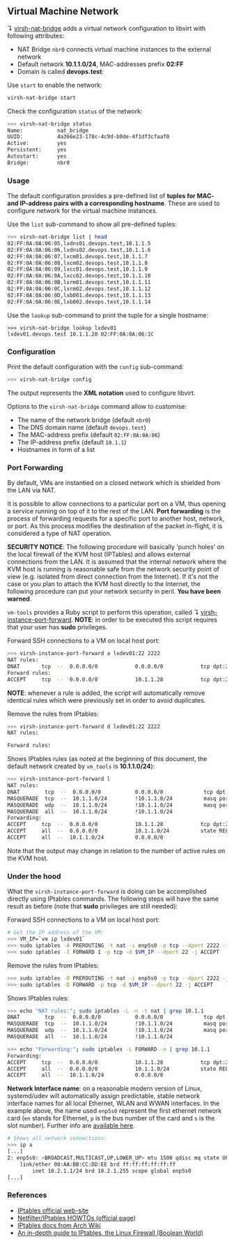 ## Virtual Machine Network

↴ [virsh-nat-bridge](../bin/virsh-nat-bridge) adds a virtual network configuration to libvirt with following attributes:

* NAT Bridge `nbr0` connects virtual machine instances to the external network
* Default network **10.1.1.0/24**, MAC-addresses prefix **02:FF**
* Domain is called **devops.test**:

Use `start` to enable the network:

```bash
virsh-nat-bridge start
```

Check the configuration `status` of the network:

```bash
>>> virsh-nat-bridge status
Name:           nat_bridge
UUID:           4a366e23-178c-4c9d-b0de-4f1df3cfaaf0
Active:         yes
Persistent:     yes
Autostart:      yes
Bridge:         nbr0
```

### Usage

The default configuration provides a pre-defined list of **tuples for 
MAC- and IP-address pairs with a corresponding hostname**. These are 
used to configure network for the virtual machine instances.

Use the `list` sub-command to show all pre-defined tuples:

```bash
>>> virsh-nat-bridge list | head
02:FF:0A:0A:06:05,lxdns01.devops.test,10.1.1.5
02:FF:0A:0A:06:06,lxdns02.devops.test,10.1.1.6
02:FF:0A:0A:06:07,lxcm01.devops.test,10.1.1.7
02:FF:0A:0A:06:08,lxcm02.devops.test,10.1.1.8
02:FF:0A:0A:06:09,lxcc01.devops.test,10.1.1.9
02:FF:0A:0A:06:0A,lxcc02.devops.test,10.1.1.10
02:FF:0A:0A:06:0B,lxrm01.devops.test,10.1.1.11
02:FF:0A:0A:06:0C,lxrm02.devops.test,10.1.1.12
02:FF:0A:0A:06:0D,lxb001.devops.test,10.1.1.13
02:FF:0A:0A:06:0E,lxb002.devops.test,10.1.1.14
```

Use the `lookup` sub-command to print the tuple for a single 
hostname:

```
>>> virsh-nat-bridge lookup lxdev01
lxdev01.devops.test 10.1.1.28 02:FF:0A:0A:06:1C
```

### Configuration

Print the default configuration with the `config` sub-command:

```bash
>>> virsh-nat-bridge config
```

The output represents the **XML notation** used to configure libvirt.

Options to the `virsh-nat-bridge` command allow to customise:

* The name of the network bridge (default `nbr0`)
* The DNS domain name (default `devops.test`)
* The MAC-address prefix (default `02:FF:0A:0A:06`)
* The IP-address prefix (default `10.1.1`)
* Hostnames in form of a list

### Port Forwarding

By default, VMs are instantied on a closed network which is shielded from the LAN via NAT.

It is possible to allow connections to a particular port on a VM, thus opening a service running on top of it to the rest of the LAN. __Port forwarding__ is the process of forwarding requests for a specific port to another host, network, or port. As this process modifies the destination of the packet in-flight, it is considered a type of NAT operation.

**SECURITY NOTICE**: The following procedure will basically 'punch holes' on the local firewall of the KVM host (IPTables) and allows external connections from the LAN. It is assumed that the internal network where the KVM host is running is reasonable safe from the network security point of view (e.g. isolated from direct connection from the Internet). If it's not the case or you plan to attach the KVM host directly to the Internet, the following procedure can put your network security in peril. __You have been warned__.

``vm-tools`` provides a Ruby script to perform this operation, called ↴ [virsh-instance-port-forward](../bin/virsh-instance-port-forward). **NOTE**: in order to be executed this script requires that your user has __sudo__ privileges.

Forward SSH connections to a VM on local host port:
```bash
>>> virsh-instance-port-forward a lxdev01:22 2222
NAT rules:
DNAT       tcp  --  0.0.0.0/0            0.0.0.0/0            tcp dpt:2222 to:10.1.1.28:22
Forward rules:
ACCEPT     tcp  --  0.0.0.0/0            10.1.1.28            tcp dpt:2222
```

**NOTE**: whenever a rule is added, the script will automatically remove identical rules which were previously set in order to avoid duplicates.

Remove the rules from IPtables:
```bash
>>> virsh-instance-port-forward d lxdev01:22 2222
NAT rules:

Forward rules:

```

Shows IPtables rules (as noted at the beginning of this document, the default network created by ``vm_tools`` is **10.1.1.0/24**):
```bash
>>> virsh-instance-port-forward l
NAT rules:
DNAT        tcp  --  0.0.0.0/0           0.0.0.0/0             tcp dpt:2222 to:10.1.1.28:22
MASQUERADE  tcp  --  10.1.1.0/24         !10.1.1.0/24          masq ports: 1024-65535
MASQUERADE  udp  --  10.1.1.0/24         !10.1.1.0/24          masq ports: 1024-65535
MASQUERADE  all  --  10.1.1.0/24         !10.1.1.0/24
Forwarding:
ACCEPT     tcp  --  0.0.0.0/0            10.1.1.28            tcp dpt:22
ACCEPT     all  --  0.0.0.0/0            10.1.1.0/24          state RELATED,ESTABLISHED
ACCEPT     all  --  10.1.1.0/24          0.0.0.0/0 
```

Note that the output may change in relation to the number of active rules on the KVM host.

### Under the hood

What the ``virsh-instance-port-forward`` is doing can be accomplished directly using IPtables commands. The following steps will have the same result as before (note that __sudo__ privileges are still needed):

Forward SSH connections to a VM on local host port:
```bash
# Get the IP address of the VM:
>>> VM_IP=`vm ip lxdev01`
>>> sudo iptables -A PREROUTING -t nat -i enp5s0 -p tcp --dport 2222 -j DNAT --to $VM_IP:22
>>> sudo iptables -I FORWARD 1 -p tcp -d $VM_IP --dport 22 -j ACCEPT
```

Remove the rules from IPtables:
```bash
>>> sudo iptables -D PREROUTING -t nat -i enp5s0 -p tcp --dport 2222 -j DNAT --to $VM_IP:22
>>> sudo iptables -D FORWARD -p tcp -d $VM_IP --dport 22 -j ACCEPT
```

Shows IPtables rules:
```bash
>>> echo "NAT rules:"; sudo iptables -L -n -t nat | grep 10.1.1 
DNAT        tcp  --  0.0.0.0/0           0.0.0.0/0             tcp dpt:2222 to:10.1.1.28:22
MASQUERADE  tcp  --  10.1.1.0/24         !10.1.1.0/24          masq ports: 1024-65535
MASQUERADE  udp  --  10.1.1.0/24         !10.1.1.0/24          masq ports: 1024-65535
MASQUERADE  all  --  10.1.1.0/24         !10.1.1.0/24

>>> echo "Forwarding:"; sudo iptables -L FORWARD -n | grep 10.1.1
Forwarding:
ACCEPT     tcp  --  0.0.0.0/0            10.1.1.28            tcp dpt:22
ACCEPT     all  --  0.0.0.0/0            10.1.1.0/24          state RELATED,ESTABLISHED
ACCEPT     all  --  10.1.1.0/24          0.0.0.0/0 
```

**Network Interface name**: on a reasonable modern version of Linux, systemd/udev will automatically assign predictable, stable network interface names for all local Ethernet, WLAN and WWAN interfaces. In the example above, the name used ``enp5s0`` represent the first ethernet network card (``en`` stands for Ethernet, ``p`` is the bus number of the card and ``s`` is the slot number). Further info are [available here](https://www.freedesktop.org/wiki/Software/systemd/PredictableNetworkInterfaceNames/).

```bash
# Shows all network connections:
>>> ip a
[...]
2: enp5s0: <BROADCAST,MULTICAST,UP,LOWER_UP> mtu 1500 qdisc mq state UP group default qlen 1000
    link/ether 00:AA:BB:CC:DD:EE brd ff:ff:ff:ff:ff:ff
        inet 10.2.1.1/24 brd 10.2.1.255 scope global enp5s0
[...]
```

### References

* [IPtables official web-site](https://netfilter.org/projects/iptables/index.html)
* [Netfilter/IPtables HOWTOs (official page)](https://netfilter.org/documentation/index.html#documentation-howto)
* [IPtables docs from Arch Wiki](https://wiki.archlinux.org/index.php/iptables)
* [An in-depth guide to IPtables, the Linux Firewall (Boolean World)](https://www.booleanworld.com/depth-guide-iptables-linux-firewall/)

